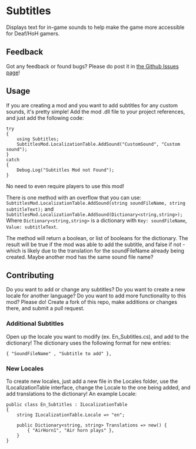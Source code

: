 # Subtitles

Displays text for in-game sounds to help make the game more accessible for Deaf/HoH gamers.

## Feedback

Got any feedback or found bugs? Please do post it in [the Github Issues page](https://github.com/JanGuillermo/LethalCompany/issues)!

## Usage

If you are creating a mod and you want to add subtitles for any custom sounds, it's pretty simple! Add the mod .dll file to your project references, and just add the following code:
	
	try
	{
		using Subtitles;
		SubtitlesMod.LocalizationTable.AddSound("CustomSound", "Custom sound");
	}
	catch
	{
		Debug.Log("Subtitles Mod not Found");
	}

No need to even require players to use this mod!

There is one method with an overflow that you can use: <br>`SubtitlesMod.LocalizationTable.AddSound(string soundFileName, string subtitleText);` and `SubtitlesMod.LocalizationTable.AddSound(Dictionary<string,string>);`<br>Where `Dictionary<string,string>` is a dictionary with `Key: soundFileName`, `Value: subtitleText`.

The method will return a boolean, or list of booleans for the dictionary. The result will be true if the mod was able to add the subtitle, and false if not - which is likely due to the translation for the soundFileName already being created. Maybe another mod has the same sound file name?

## Contributing

Do you want to add or change any subtitles? Do you want to create a new locale for another language? Do you want to add more functionality to this mod? Please do! Create a fork of this repo, make additions or changes there, and submit a pull request.

### Additional Subtitles

Open up the locale you want to modify (ex. En_Subtitles.cs), and add to the dictionary! The dictionary uses the following format for new entries:

	{ "SoundFileName" , "Subtitle to add" },

### New Locales

To create new locales, just add a new file in the Locales folder, use the ILocalizationTable interface, change the Locale to the one being added, and add translations to the dictionary! An example Locale:
	
	public class En_Subtitles : ILocalizationTable
	{
		string ILocalizationTable.Locale => "en";

		public Dictionary<string, string> Translations => new() {
            { "AirHorn1", "Air horn plays" },
		}
	}